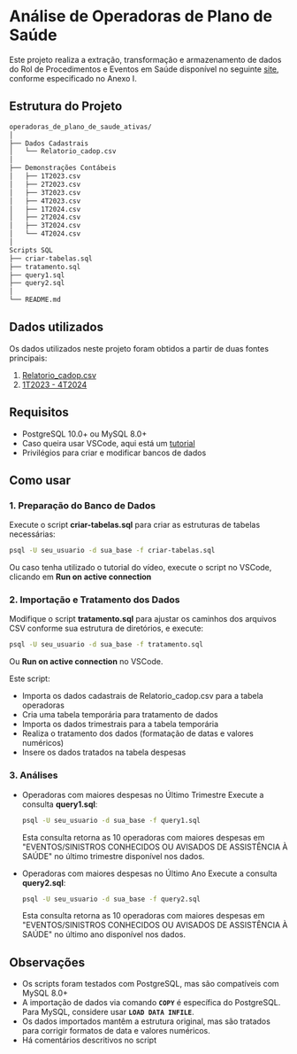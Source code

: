 # Análise de Operadoras de Plano de Saúde

Este projeto realiza a extração, transformação e armazenamento de dados do Rol de Procedimentos e Eventos em Saúde disponível no seguinte [site](https://www.gov.br/ans/pt-br/acesso-a-informacao/participacao-da-sociedade/atualizacao-do-rol-de-procedimentos), conforme especificado no Anexo I.

## Estrutura do Projeto
```sh
operadoras_de_plano_de_saude_ativas/
│
├── Dados Cadastrais
│   └── Relatorio_cadop.csv
│
├── Demonstrações Contábeis
│   ├── 1T2023.csv
│   ├── 2T2023.csv
│   ├── 3T2023.csv
│   ├── 4T2023.csv
│   ├── 1T2024.csv
│   ├── 2T2024.csv
│   ├── 3T2024.csv
│   └── 4T2024.csv
│
Scripts SQL
├── criar-tabelas.sql
├── tratamento.sql
├── query1.sql
├── query2.sql
│
└── README.md
```

## Dados utilizados

Os dados utilizados neste projeto foram obtidos a partir de duas fontes principais:
1. [Relatorio_cadop.csv](https://dadosabertos.ans.gov.br/FTP/PDA/operadoras_de_plano_de_saude_ativas/)
2. [1T2023 - 4T2024](https://dadosabertos.ans.gov.br/FTP/PDA/demonstracoes_contabeis/)

## Requisitos
* PostgreSQL 10.0+ ou MySQL 8.0+
* Caso queira usar VSCode, aqui está um [tutorial](https://youtu.be/cc-cSSsGqbA?si=R0L64vCOCful9Fwv)
* Privilégios para criar e modificar bancos de dados

## Como usar
### 1. Preparação do Banco de Dados
Execute o script **criar-tabelas.sql** para criar as estruturas de tabelas necessárias:
```sh
psql -U seu_usuario -d sua_base -f criar-tabelas.sql
```
Ou caso tenha utilizado o tutorial do vídeo, execute o script no VSCode, clicando em **Run on active connection**

### 2. Importação e Tratamento dos Dados
Modifique o script **tratamento.sql** para ajustar os caminhos dos arquivos CSV conforme sua estrutura de diretórios, e execute:
```sh
psql -U seu_usuario -d sua_base -f tratamento.sql
```
Ou **Run on active connection** no VSCode.

Este script:
* Importa os dados cadastrais de Relatorio_cadop.csv para a tabela operadoras
* Cria uma tabela temporária para tratamento de dados
* Importa os dados trimestrais para a tabela temporária
* Realiza o tratamento dos dados (formatação de datas e valores numéricos)
* Insere os dados tratados na tabela despesas

### 3. Análises

* Operadoras com maiores despesas no Último Trimestre
Execute a consulta **query1.sql**:
    ```sh
    psql -U seu_usuario -d sua_base -f query1.sql
    ```
    Esta consulta retorna as 10 operadoras com maiores despesas em "EVENTOS/SINISTROS CONHECIDOS OU AVISADOS DE ASSISTÊNCIA À SAÚDE" no último trimestre disponível nos dados.

* Operadoras com maiores despesas no Último Ano
Execute a consulta **query2.sql**:
    ```sh
    psql -U seu_usuario -d sua_base -f query2.sql
    ```
    Esta consulta retorna as 10 operadoras com maiores despesas em "EVENTOS/SINISTROS CONHECIDOS OU AVISADOS DE ASSISTÊNCIA À SAÚDE" no último ano disponível nos dados.

## Observações
* Os scripts foram testados com PostgreSQL, mas são compatíveis com MySQL 8.0+
* A importação de dados via comando **`COPY`** é específica do PostgreSQL. Para MySQL, considere usar **`LOAD DATA INFILE`**.
* Os dados importados mantêm a estrutura original, mas são tratados para corrigir formatos de data e valores numéricos.
* Há comentários descritivos no script